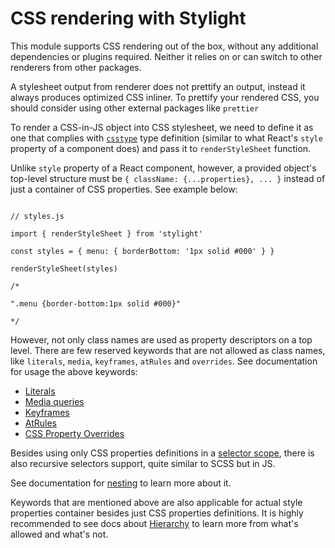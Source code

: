 # CSS rendering with Stylight

This module supports CSS rendering out of the box, without any additional dependencies or plugins required. Neither it relies on or can switch to other renderers from other packages.

A stylesheet output from renderer does not prettify an output, instead it always produces optimized CSS inliner. To prettify your rendered CSS, you should consider using other external packages like `prettier`

To render a CSS-in-JS object into CSS stylesheet, we need to define it as one that complies with [`csstype`](https://www.npmjs.com/package/csstype) type definition (similar to what React's `style` property of a component does) and pass it to `renderStyleSheet` function.

Unlike `style` property of a React component, however, a provided object's top-level structure must be `{ className: {...properties}, ... }` instead of just a container of CSS properties. See example below:

```JS

// styles.js

import { renderStyleSheet } from 'stylight'

const styles = { menu: { borderBottom: '1px solid #000' } }

renderStyleSheet(styles)

/*

".menu {border-bottom:1px solid #000}"

*/
```

However, not only class names are used as property descriptors on a top level. There are few reserved keywords that are not allowed as class names, like `literals`, `media`, `keyframes`, `atRules` and `overrides`.
See documentation for usage the above keywords:

- [Literals](./Literals.md)
- [Media queries](./MediaQueries.md)
- [Keyframes](./Keyframes.md)
- [AtRules](./AtRules.md)
- [CSS Property Overrides](./Overrides.md)

Besides using only CSS properties definitions in a [selector scope](./Hierarchy.md), there is also recursive selectors support, quite similar to SCSS but in JS.

See documentation for [nesting](./Nesting.md) to learn more about it.

Keywords that are mentioned above are also applicable for actual style properties container besides just CSS properties definitions.
It is highly recommended to see docs about [Hierarchy](./Hierarchy.md) to learn more from what's allowed and what's not.
